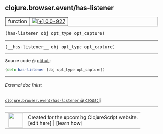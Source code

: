## clojure.browser.event/has-listener



 <table border="1">
<tr>
<td>function</td>
<td><a href="https://github.com/cljsinfo/cljs-api-docs/tree/0.0-927"><img valign="middle" alt="[+] 0.0-927" title="Added in 0.0-927" src="https://img.shields.io/badge/+-0.0--927-lightgrey.svg"></a> </td>
</tr>
</table>

<samp>(has-listener obj opt_type opt_capture)</samp><br>

---

 <samp>
(__has-listener__ obj opt_type opt_capture)<br>
</samp>

---







Source code @ [github]():

```clj
(defn has-listener [obj opt_type opt_capture])
```

<!--
Repo - tag - source tree - lines:

 <pre>

</pre>

-->

---



###### External doc links:

[`clojure.browser.event/has-listener` @ crossclj](http://crossclj.info/fun/clojure.browser.event.cljs/has-listener.html)<br>

---

 <table>
<tr><td>
<img valign="middle" align="right" width="48px" src="http://i.imgur.com/Hi20huC.png">
</td><td>
Created for the upcoming ClojureScript website.<br>
[edit here] | [learn how]
</td></tr></table>

[edit here]:https://github.com/cljsinfo/cljs-api-docs/blob/master/cljsdoc/clojure.browser.event/has-listener.cljsdoc
[learn how]:https://github.com/cljsinfo/cljs-api-docs/wiki/cljsdoc-files

<!--

This information was too distracting to show to readers, but I'll leave it
commented here since it is helpful to:

- pretty-print the data used to generate this document
- and show how to retrieve that data



The API data for this symbol:

```clj
{:ns "clojure.browser.event",
 :name "has-listener",
 :signature ["[obj opt_type opt_capture]"],
 :name-encode "has-listener",
 :history [["+" "0.0-927"]],
 :type "function",
 :full-name-encode "clojure.browser.event/has-listener",
 :source {:code "(defn has-listener [obj opt_type opt_capture])",
          :title "Source code",
          :repo "clojurescript",
          :tag "r1.8.40",
          :filename "src/main/cljs/clojure/browser/event.cljs",
          :lines [96],
          :url "https://github.com/clojure/clojurescript/blob/r1.8.40/src/main/cljs/clojure/browser/event.cljs#L96"},
 :usage ["(has-listener obj opt_type opt_capture)"],
 :full-name "clojure.browser.event/has-listener",
 :cljsdoc-url "https://github.com/cljsinfo/cljs-api-docs/blob/master/cljsdoc/clojure.browser.event/has-listener.cljsdoc"}

```

Retrieve the API data for this symbol:

```clj
;; from Clojure REPL
(require '[clojure.edn :as edn])
(-> (slurp "https://raw.githubusercontent.com/cljsinfo/cljs-api-docs/catalog/cljs-api.edn")
    (edn/read-string)
    (get-in [:symbols "clojure.browser.event/has-listener"]))
```

-->
